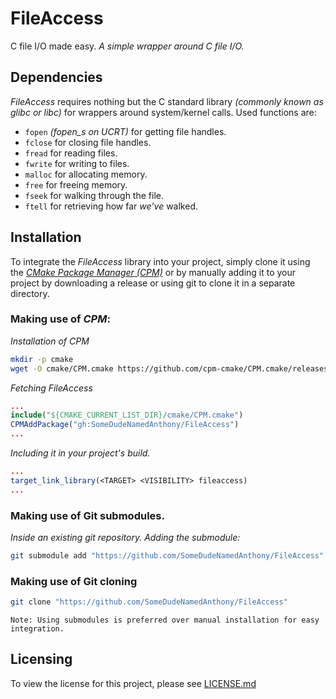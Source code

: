 # FileAccess

 C file I/O made easy.
*A simple wrapper around C file I/O.*

## Dependencies

*FileAccess* requires nothing but the C standard library *(commonly known as glibc or libc)* for wrappers around system/kernel calls.
Used functions are:

* `fopen` *(fopen_s on UCRT)* for getting file handles.
* `fclose` for closing file handles.
* `fread` for reading files.
* `fwrite` for writing to files.
* `malloc` for allocating memory.
* `free` for freeing memory.
* `fseek` for walking through the file.
* `ftell` for retrieving how far *we've* walked.

## Installation

To integrate the *FileAccess* library into your project, simply clone it using the [*CMake Package Manager (CPM)*](https://github.com/cpm-cmake/CPM.cmake) or by manually adding it to your project by downloading a release or using git to clone it in a separate directory.


### Making use of *CPM*:

*Installation of CPM*

```bash
mkdir -p cmake
wget -O cmake/CPM.cmake https://github.com/cpm-cmake/CPM.cmake/releases/latest/download/get_cpm.cmake
```

*Fetching FileAccess*

```cmake
...
include("${CMAKE_CURRENT_LIST_DIR}/cmake/CPM.cmake")
CPMAddPackage("gh:SomeDudeNamedAnthony/FileAccess")
...
```

*Including it in your project's build.*

```cmake
...
target_link_library(<TARGET> <VISIBILITY> fileaccess)
...
```



### Making use of Git submodules.

*Inside an existing git repository.*
*Adding the submodule:*

```bash
git submodule add "https://github.com/SomeDudeNamedAnthony/FileAccess"
```



### Making use of Git cloning

```bash
git clone "https://github.com/SomeDudeNamedAnthony/FileAccess"
```

`Note: Using submodules is preferred over manual installation for easy integration.`


## Licensing

To view the license for this project, please see [LICENSE.md](LICENSE.md)